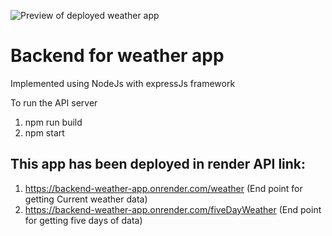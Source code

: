 ![Preview of deployed weather app]('./preview_of_deployment.png')



# Backend for weather app

 Implemented using NodeJs with expressJs framework

 To run the API server
 1) npm run build
 2) npm start

## This app has been deployed in render API link:
1) https://backend-weather-app.onrender.com/weather  (End point for getting Current weather data)
2) https://backend-weather-app.onrender.com/fiveDayWeather (End point for getting five days of data)
